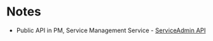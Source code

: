 # Notes

* Public API in PM, Service Management Service -  [ServiceAdmin API](http://pdobuild:8080/job/PM-7.2/HTML_Report/api-http___soa.com_uri_products_serviceadmin_wsdl_1.0-ServiceAdmin.html)



